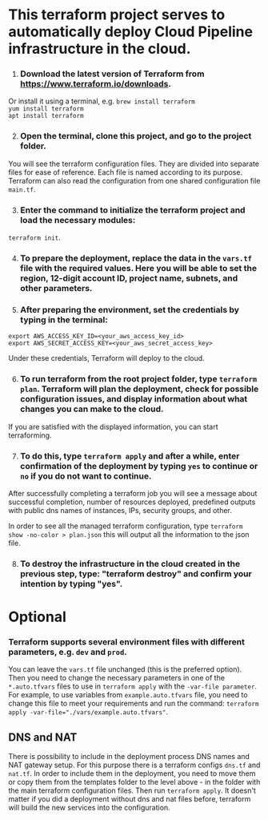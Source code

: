 # This terraform project serves to automatically deploy Cloud Pipeline infrastructure in the cloud.

1. ### Download the latest version of Terraform from https://www.terraform.io/downloads.

Or install it using a terminal, e.g.
`brew install terraform`  
`yum install terraform`  
`apt install terraform`  

2. ### Open the terminal, clone this project, and go to the project folder.

You will see the terraform configuration files. They are divided into separate files for ease of reference. Each file is named according to its purpose. Terraform can also read the configuration from one shared configuration file `main.tf`.

3. ### Enter the command to initialize the terraform project and load the necessary modules:
`terraform init`.

4. ### To prepare the deployment, replace the data in the `vars.tf` file with the required values. Here you will be able to set the region, 12-digit account ID, project name, subnets, and other parameters. 

5. ### After preparing the environment, set the credentials by typing in the terminal:

`export AWS_ACCESS_KEY_ID=<your_aws_access_key_id>`  
`export AWS_SECRET_ACCESS_KEY=<your_aws_secret_access_key>`  

Under these credentials, Terraform will deploy to the cloud.

6. ### To run terraform from the root project folder, type `terraform plan`. Terraform will plan the deployment, check for possible configuration issues, and display information about what changes you can make to the cloud.

If you are satisfied with the displayed information, you can start terraforming.

7. ### To do this, type `terraform apply` and after a while, enter confirmation of the deployment by typing `yes` to continue or `no` if you do not want to continue.

After successfully completing a terraform job you will see a message about successful completion, number of resources deployed, predefined outputs with public dns names of instances, IPs, security groups, and other.

In order to see all the managed terraform configuration, type `terraform show -no-color > plan.json` this will output all the information to the json file.

8. ### To destroy the infrastructure in the cloud created in the previous step, type: "terraform destroy" and confirm your intention by typing "yes".

# Optional
### Terraform supports several environment files with different parameters, e.g. `dev` and `prod`.
You can leave the `vars.tf` file unchanged (this is the preferred option). Then you need to change the necessary parameters in one of the `*.auto.tfvars` files to use in `terraform apply` with the `-var-file parameter`. For example, to use variables from `example.auto.tfvars` file, you need to change this file to meet your requirements and run the command: `terraform apply -var-file="./vars/example.auto.tfvars"`.

## DNS and NAT
There is possibility to include in the deployment process DNS names and NAT gateway setup. For this purpose there is a terraform configs `dns.tf` and `nat.tf`. In order to include them in the deployment, you need to move them or copy them from the templates folder to the level above - in the folder with the main terraform configuration files. Then run `terraform apply`. It doesn't matter if you did a deployment without dns and nat files before, terraform will build the new services into the configuration.
